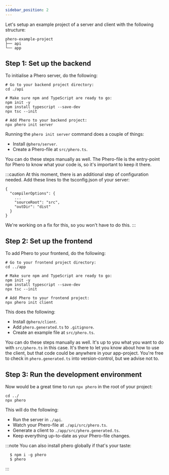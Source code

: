 ```yaml
---
sidebar_position: 2
---
```


Let's setup an example project of a server and client with the following structure:

```
phero-example-project
├── api
└── app
```

## Step 1: Set up the backend

To initialise a Phero server, do the following:

```
# Go to your backend project directory:
cd ./api
​
# Make sure npm and TypeScript are ready to go:
npm init -y
npm install typescript --save-dev
npx tsc --init
​
# Add Phero to your backend project:
npx phero init server
```

Running the `phero init server` command does a couple of things:

- Install `@phero/server`.
- Create a Phero-file at `src/phero.ts`.

You can do these steps manually as well. The Phero-file is the entry-point for Phero to know what your code is, so it's important to keep it there.

:::caution
At this moment, there is an additional step of configuration needed. Add these lines to the tsconfig.json of your server:

```
{
  "compilerOptions": {
    ...
    "sourceRoot": "src",
    "outDir": "dist"
  }
}
```

We're working on a fix for this, so you won't have to do this.
:::

## Step 2: Set up the frontend

To add Phero to your frontend, do the following:

```
# Go to your frontend project directory:
cd ../app

# Make sure npm and TypeScript are ready to go:
npm init -y
npm install typescript --save-dev
npx tsc --init

# Add Phero to your frontend project:
npx phero init client
```

This does the following:

- Install `@phero/client`.
- Add `phero.generated.ts` to `.gitignore`.
- Create an example file at `src/phero.ts`.

You can do these steps manually as well. It's up to you what you want to do with `src/phero.ts` in this case. It's there to let you know about how to use the client, but that code could be anywhere in your app-project. You're free to check in `phero.generated.ts` into version-control, but we advise not to.

## Step 3: Run the development environment

Now would be a great time to run `npx phero` in the root of your project:

```
cd ../
npx phero
```

This will do the following:

- Run the server in `./api`.
- Watch your Phero-file at `./api/src/phero.ts`.
- Generate a client to `./app/src/phero.generated.ts`.
- Keep everything up-to-date as your Phero-file changes.

:::note
You can also install phero globally if that's your taste:

```
  $ npm i -g phero
  $ phero
```

:::
